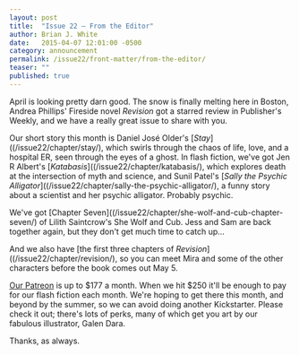 ```yaml
---
layout: post
title:  "Issue 22 — From the Editor"
author: Brian J. White
date:   2015-04-07 12:01:00 -0500
category: announcement
permalink: /issue22/front-matter/from-the-editor/
teaser: ""
published: true
---
```


April is looking pretty darn good. The snow is finally melting here in Boston, Andrea Phillips' Fireside novel _Revision_ got a starred review in Publisher's Weekly, and we have a really great issue to share with you.

Our short story this month is Daniel José Older's [_Stay_]((/issue22/chapter/stay/), which swirls through the chaos of life, love, and a hospital ER, seen through the eyes of a ghost. In flash fiction, we've got Jen R Albert's [_Katabasis_]((/issue22/chapter/katabasis/), which explores death at the intersection of myth and science, and Sunil Patel's [_Sally the Psychic Alligator_]((/issue22/chapter/sally-the-psychic-alligator/), a funny story about a scientist and her psychic alligator. Probably psychic.

We've got [Chapter Seven]((/issue22/chapter/she-wolf-and-cub-chapter-seven/) of Lilith Saintcrow's She Wolf and Cub. Jess and Sam are back together again, but they don't get much time to catch up…

And we also have [the first three chapters of _Revision_]((/issue22/chapter/revision/), so you can meet Mira and some of the other characters before the book comes out May 5.

[Our Patreon](https://www.patreon.com/firesidefiction) is up to $177 a month. When we hit $250 it'll be enough to pay for our flash fiction each month. We're hoping to get there this month, and beyond by the summer, so we can avoid doing another Kickstarter. Please check it out; there's lots of perks, many of which get you art by our fabulous illustrator, Galen Dara.

Thanks, as always.

